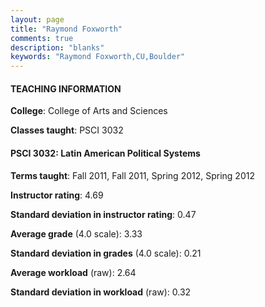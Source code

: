 ```yaml
---
layout: page
title: "Raymond Foxworth" 
comments: true
description: "blanks"
keywords: "Raymond Foxworth,CU,Boulder"
---
```

<head>
<script src="https://ajax.googleapis.com/ajax/libs/jquery/2.1.3/jquery.min.js"></script>
<script src="https://dl.dropboxusercontent.com/s/pc42nxpaw1ea4o9/highcharts.js?dl=0"></script>
<!-- <script src="../assets/js/highcharts.js"></script> -->
<style type="text/css">@font-face {
	font-family: "Bebas Neue";
	src: url(https://www.filehosting.org/file/details/544349/BebasNeue Regular.otf) format("opentype");
	}
	h1.Bebas { 
		font-family: "Bebas Neue", Verdana, Tahoma;
	}
</style>
</head>
	   
#### TEACHING INFORMATION

**College**: College of Arts and Sciences

**Classes taught**: PSCI 3032

#### PSCI 3032: Latin American Political Systems

**Terms taught**: Fall 2011, Fall 2011, Spring 2012, Spring 2012

**Instructor rating**: 4.69

**Standard deviation in instructor rating**: 0.47

**Average grade** (4.0 scale): 3.33

**Standard deviation in grades** (4.0 scale): 0.21

**Average workload** (raw): 2.64

**Standard deviation in workload** (raw): 0.32

